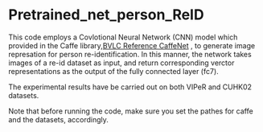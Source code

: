 # Pretrained_net_person_ReID
This code employs a Covlotional Neural Network (CNN) model which provided in the Caffe library,<a href="https://github.com/BVLC/caffe/tree/master/models/bvlc_reference_caffenet">BVLC Reference CaffeNet</a> , to generate image represation for person re-identification. In this manner, the network takes images of a re-id dataset as input, and return corresponding verctor representations as the output of the fully connected layer (fc7). 

The experimental results have be carried out on both VIPeR and CUHK02 datasets. 

Note that before running the code, make sure you set the pathes for caffe and the datasets, accordingly. 


